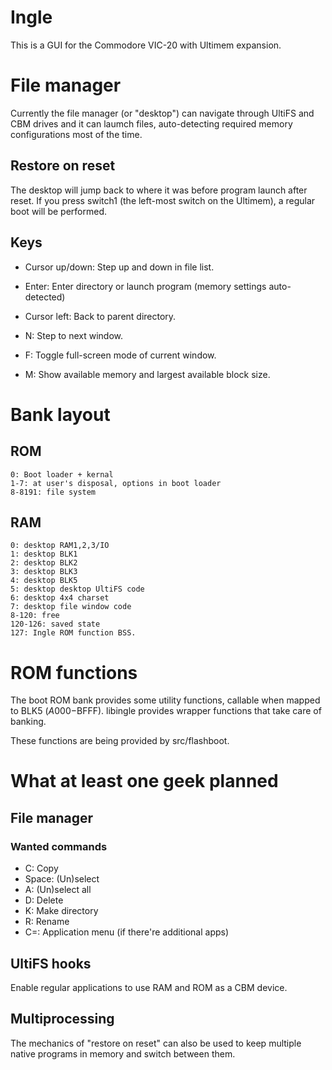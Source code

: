 # Ingle

This is a GUI for the Commodore VIC-20 with Ultimem expansion.

# File manager

Currently the file manager (or "desktop") can navigate through
UltiFS and CBM drives and it can laumch files, auto-detecting
required memory configurations most of the time.

## Restore on reset

The desktop will jump back to where it was before program
launch after reset.  If you press switch1 (the left-most switch
on the Ultimem), a regular boot will be performed.

## Keys

* Cursor up/down: Step up and down in file list.
* Enter: Enter directory or launch program (memory settings auto-detected)
* Cursor left: Back to parent directory.

* N: Step to next window.
* F: Toggle full-screen mode of current window.
* M: Show available memory and largest available block size.

# Bank layout

## ROM

```
0: Boot loader + kernal
1-7: at user's disposal, options in boot loader
8-8191: file system
```

## RAM

```
0: desktop RAM1,2,3/IO
1: desktop BLK1
2: desktop BLK2
3: desktop BLK3
4: desktop BLK5
5: desktop desktop UltiFS code
6: desktop 4x4 charset
7: desktop file window code
8-120: free
120-126: saved state
127: Ingle ROM function BSS.
```

# ROM functions

The boot ROM bank provides some utility functions, callable when
mapped to BLK5 ($A000-$BFFF).  libingle provides wrapper functions
that take care of banking.

These functions are being provided by src/flashboot.

# What at least one geek planned

## File manager

### Wanted commands

* C: Copy
* Space: (Un)select
* A: (Un)select all
* D: Delete
* K: Make directory
* R: Rename
* C=: Application menu (if there're additional apps)

## UltiFS hooks

Enable regular applications to use RAM and ROM as a CBM device.

## Multiprocessing

The mechanics of "restore on reset" can also be used to keep
multiple native programs in memory and switch between them.
